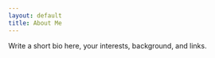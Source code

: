 ```yaml
---
layout: default
title: About Me
---
```


Write a short bio here, your interests, background, and links.
